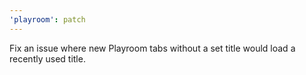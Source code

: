 ```yaml
---
'playroom': patch
---
```


Fix an issue where new Playroom tabs without a set title would load a recently used title.

